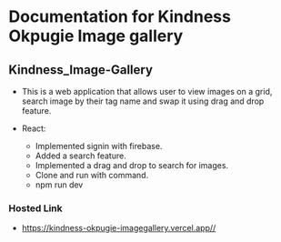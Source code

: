 # Documentation for Kindness Okpugie Image gallery

## Kindness_Image-Gallery

- This is a web application that allows user to view images on a grid, search image by their tag name and swap it using drag and drop feature.

- React:
  - Implemented signin with firebase.
  - Added a search feature.
  - Implemented a drag and drop to search for images.
  - Clone and run with command.
  - npm run dev


### Hosted Link

- <https://kindness-okpugie-imagegallery.vercel.app//>

